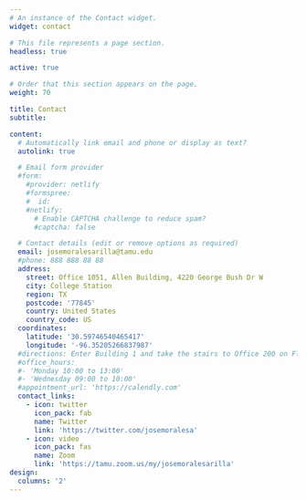 ```yaml
---
# An instance of the Contact widget.
widget: contact

# This file represents a page section.
headless: true

active: true

# Order that this section appears on the page.
weight: 70

title: Contact
subtitle:

content:
  # Automatically link email and phone or display as text?
  autolink: true

  # Email form provider
  #form:
    #provider: netlify
    #formspree:
    #  id:
    #netlify:
      # Enable CAPTCHA challenge to reduce spam?
      #captcha: false

  # Contact details (edit or remove options as required)
  email: josemoralesarilla@tamu.edu
  #phone: 888 888 88 88
  address:
    street: Office 1051, Allen Building, 4220 George Bush Dr W
    city: College Station
    region: TX
    postcode: '77845'
    country: United States
    country_code: US
  coordinates:
    latitude: '30.59746540465417'
    longitude: '-96.35205266837987'
  #directions: Enter Building 1 and take the stairs to Office 200 on Floor 2
  #office_hours:
  #- 'Monday 10:00 to 13:00'
  #- 'Wednesday 09:00 to 10:00'
  #appointment_url: 'https://calendly.com'
  contact_links:
    - icon: twitter
      icon_pack: fab
      name: Twitter
      link: 'https://twitter.com/josemoralesa'
    - icon: video
      icon_pack: fas
      name: Zoom
      link: 'https://tamu.zoom.us/my/josemoralesarilla'
design:
  columns: '2'
---
```

